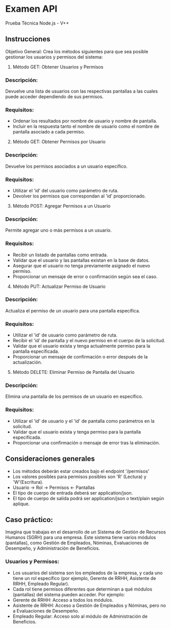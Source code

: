 # Examen API

Prueba Técnica Node.js - V++

## Instrucciones

Objetivo General: Crea los métodos siguientes para que sea posible gestionar los usuarios y permisos del sistema:

1. Método GET: Obtener Usuarios y Permisos

### Descripción:

Devuelve una lista de usuarios con las respectivas pantallas a las cuales puede acceder dependiendo de sus permisos.

### Requisitos:

- Ordenar los resultados por nombre de usuario y nombre de pantalla.
- Incluir en la respuesta tanto el nombre de usuario como el nombre de pantalla asociado a cada permiso.

2. Método GET: Obtener Permisos por Usuario

### Descripción:

Devuelve los permisos asociados a un usuario específico.

### Requisitos:

- Utilizar el 'id' del usuario como parámetro de ruta.
- Devolver los permisos que correspondan al 'id' proporcionado.

3. Método POST: Agregar Permisos a un Usuario

### Descripción:

Permite agregar uno o más permisos a un usuario.

### Requisitos:

- Recibir un listado de pantallas como entrada.
- Validar que el usuario y las pantallas existan en la base de datos.
- Asegurar que el usuario no tenga previamente asignado el nuevo permiso.
- Proporcionar un mensaje de error o confirmación según sea el caso.

4. Método PUT: Actualizar Permiso de Usuario

### Descripción:

Actualiza el permiso de un usuario para una pantalla específica.

### Requisitos:

- Utilizar el 'id' de usuario como parámetro de ruta.
- Recibir el 'id' de pantalla y el nuevo permiso en el cuerpo de la solicitud.
- Validar que el usuario exista y tenga actualmente permiso para la pantalla especificada.
- Proporcionar un mensaje de confirmación o error después de la actualización.

5. Método DELETE: Eliminar Permiso de Pantalla del Usuario

### Descripción:

Elimina una pantalla de los permisos de un usuario en específico.

### Requisitos:

- Utilizar el 'id' de usuario y el 'id' de pantalla como parámetros en la solicitud.
- Validar que el usuario exista y tenga permiso para la pantalla especificada.
- Proporcionar una confirmación o mensaje de error tras la eliminación.

## Consideraciones generales

- Los métodos deberán estar creados bajo el endpoint '/permisos'
- Los valores posibles para permisos posibles son 'R' (Lectura) y 'W'(Escritura).
- Usuario -> Rol -> Permisos <- Pantallas
- El tipo de cuerpo de entrada deberá ser application/json.
- El tipo de cuerpo de salida podrá ser application/json o text/plain según aplique.

## Caso práctico:

Imagina que trabajas en el desarrollo de un Sistema de Gestión de Recursos Humanos (SGRH) para una empresa. Este sistema tiene varios módulos (pantallas), como Gestión de Empleados, Nóminas, Evaluaciones de Desempeño, y Administración de Beneficios.

### Usuarios y Permisos:

- Los usuarios del sistema son los empleados de la empresa, y cada uno tiene un rol específico (por ejemplo, Gerente de RRHH, Asistente de RRHH, Empleado Regular).
- Cada rol tiene permisos diferentes que determinan a qué módulos (pantallas) del sistema pueden acceder. Por ejemplo:
- Gerente de RRHH: Acceso a todos los módulos.
- Asistente de RRHH: Acceso a Gestión de Empleados y Nóminas, pero no a Evaluaciones de Desempeño.
- Empleado Regular: Acceso solo al módulo de Administración de Beneficios.


